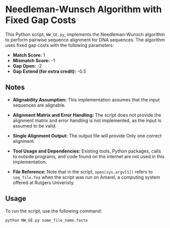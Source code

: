 # Needleman-Wunsch Algorithm with Fixed Gap Costs

This Python script, `NW_GE.py`, implements the Needleman-Wunsch algorithm to perform pairwise sequence alignment for DNA sequences. The algorithm uses fixed gap costs with the following parameters:

- **Match Score:** 1
- **Mismatch Score:** -1
- **Gap Open:** -2
- **Gap Extend (for extra credit):** -0.5
  
## Notes

- **Alignability Assumption:** This implementation assumes that the input sequences are alignable.
  
- **Alignment Matrix and Error Handling:** The script does not provide the alignment matrix and error handling is not implemented, as the input is assumed to be valid.

- **Single Alignment Output:** The output file will provide Only one correct alignment.

- **Tool Usage and Dependencies:** Existing tools, Python packages, calls to outside programs, and code found on the internet are not used in this implementation.
  
-  **File Reference:** Note that in the script, `open(sys.argv[1])` refers to `seq_file.fna` when the script was run on Amarel, a computing system offered at Rutgers Univeristy.
  
## Usage

To run the script, use the following command:

```bash
python NW_GE.py some_file_name.fasta

